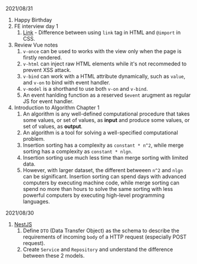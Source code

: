 2021/08/31
1. Happy Birthday
2. FE interview day 1
   1. [Link](../posts/link_tag_and_@import.md) - Difference between using `link` tag in HTML and `@import` in CSS.
3. Review Vue notes
   1. `v-once` can be used to works with the view only when the page is firstly rendered.
   2. `v-html` can inject raw HTML elements while it's not recommeded to prevent XSS attack.
   3. `v-bind` can work with a HTML attribute dynamically, such as `value`,  and `v-on` to bind with event handler.
   4. `v-model` is a shorthand to use both `v-on` and `v-bind`.
   5. An event hanlding function as a reserved `$event` arugment as regular JS for event handler.
4. Introduction to Algorithm Chapter 1
   1. An algorithm is any well-defined computational procedure that takes some values, or set of values, as **input** and produce some values, or set of values, as **output**.
   2. An algorithm is a tool for solving a well-specified computational problem.
   3. Insertion sorting has a complexity as `constant * n^2`, while merge sorting has a complexity as `constant * nlgn`. 
   4. Insertion sorting use much less time than merge sorting with limited data.
   5. However, with larger dataset, the different betweeen `n^2` and `nlgn` can be significant. Insertion sorting can spend days with advanced computers by executing machine code, while merge sorting can spend no more than hours to solve the same sorting with less powerful computers by executing high-level programming languages.

2021/08/30
1. [NestJS](../javascript/nestJSTheCompleteDeveloperGuide/README.md)
   1. Define `DTO` (Data Transfer Object) as the schema to describe the requirements of incoming `body` of a HTTP request (especially POST request).
   2. Create `Service` and `Repository` and understand the difference between these 2 models.